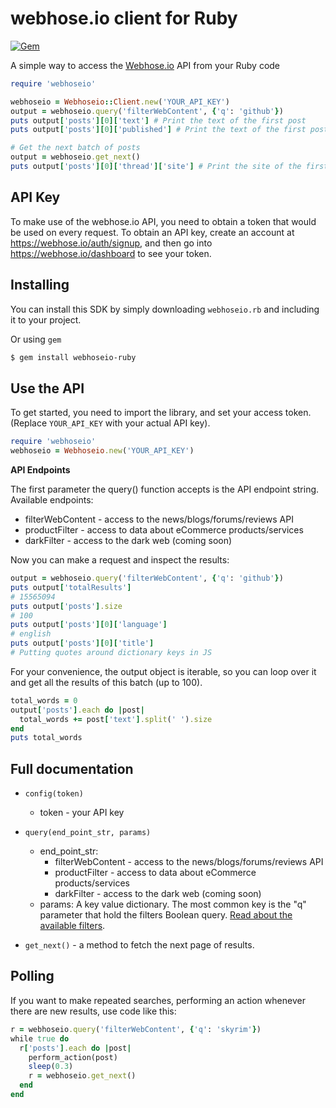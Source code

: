 webhose.io client for Ruby
============================

[![Gem](https://img.shields.io/gem/dv/webhoseio-ruby/stable.svg)](https://rubygems.org/gems/webhoseio-ruby)

A simple way to access the [Webhose.io](https://webhose.io) API from your Ruby code

```ruby
require 'webhoseio'

webhoseio = Webhoseio::Client.new('YOUR_API_KEY')
output = webhoseio.query('filterWebContent', {'q': 'github'})
puts output['posts'][0]['text'] # Print the text of the first post
puts output['posts'][0]['published'] # Print the text of the first post publication date

# Get the next batch of posts
output = webhoseio.get_next()
puts output['posts'][0]['thread']['site'] # Print the site of the first post
```

API Key
-------

To make use of the webhose.io API, you need to obtain a token that would be
used on every request. To obtain an API key, create an account at
https://webhose.io/auth/signup, and then go into
https://webhose.io/dashboard to see your token.


Installing
----------

You can install this SDK by simply downloading `webhoseio.rb` and including it to your project.

Or using `gem`

```bash
$ gem install webhoseio-ruby
```

Use the API
-----------

To get started, you need to import the library, and set your access token.
(Replace `YOUR_API_KEY` with your actual API key).

```ruby
require 'webhoseio'
webhoseio = Webhoseio.new('YOUR_API_KEY')
```

**API Endpoints**

The first parameter the query() function accepts is the API endpoint string. Available endpoints:
* filterWebContent - access to the news/blogs/forums/reviews API
* productFilter - access to data about eCommerce products/services
* darkFilter - access to the dark web (coming soon)

Now you can make a request and inspect the results:

```ruby
output = webhoseio.query('filterWebContent', {'q': 'github'})
puts output['totalResults']
# 15565094
puts output['posts'].size
# 100
puts output['posts'][0]['language']
# english
puts output['posts'][0]['title']
# Putting quotes around dictionary keys in JS
```

For your convenience, the output object is iterable, so you can loop over it
and get all the results of this batch (up to 100).

```ruby
total_words = 0
output['posts'].each do |post|
  total_words += post['text'].split(' ').size
end
puts total_words
```

Full documentation
------------------

* ``config(token)``

  * token - your API key

* ``query(end_point_str, params)``

  * end_point_str:
    * filterWebContent - access to the news/blogs/forums/reviews API
    * productFilter - access to data about eCommerce products/services
    * darkFilter - access to the dark web (coming soon)
  * params: A key value dictionary. The most common key is the "q" parameter that hold the filters Boolean query. [Read about the available filters](https://webhose.io/documentation).

* ``get_next()`` - a method to fetch the next page of results.


Polling
-------

If you want to make repeated searches, performing an action whenever there are
new results, use code like this:

```ruby
r = webhoseio.query('filterWebContent', {'q': 'skyrim'})
while true do
  r['posts'].each do |post|
    perform_action(post)
    sleep(0.3)
    r = webhoseio.get_next()
  end
end
```
